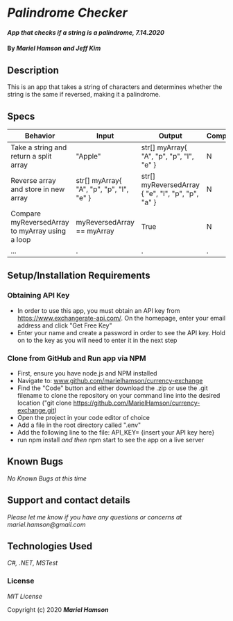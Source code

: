 # _Palindrome Checker_

#### _App that checks if a string is a palindrome, 7.14.2020_

#### By _**Mariel Hamson and Jeff Kim**_

## Description

This is an app that takes a string of characters and determines whether the string is the same if reversed, making it a palindrome.

## Specs

| Behavior                                        | Input                                    | Output                                            | Completed(Y/N?) |
| ----------------------------------------------- | ---------------------------------------- | ------------------------------------------------- | --------------- |
| Take a string and return a split array          | "Apple"                                  | str[] myArray{ "A", "p", "p", "l", "e" }          | N               |
| Reverse array and store in new array            | str[] myArray{ "A", "p", "p", "l", "e" } | str[] myReversedArray { "e", "l", "p", "p", "a" } | N               |
| Compare myReversedArray to myArray using a loop | myReversedArray == myArray               | True                                              | N               |
| ...                                             | .                                        | .                                                 | .               |

## Setup/Installation Requirements

### Obtaining API Key

- In order to use this app, you must obtain an API key from https://www.exchangerate-api.com/. On the homepage, enter your email address and click "Get Free Key"
- Enter your name and create a password in order to see the API key. Hold on to the key as you will need to enter it in the next step

### Clone from GitHub and Run app via NPM

- First, ensure you have node.js and NPM installed
- Navigate to: www.github.com/marielhamson/currency-exchange
- Find the "Code" button and either download the .zip or use the .git filename to clone the repository on your command line into the desired location ("git clone https://github.com/MarielHamson/currency-exchange.git)
- Open the project in your code editor of choice
- Add a file in the root directory called ".env"
- Add the following line to the file: API_KEY= {insert your API key here}
- run npm install _and then_ npm start to see the app on a live server

## Known Bugs

_No Known Bugs at this time_

## Support and contact details

_Please let me know if you have any questions or concerns at mariel.hamson@gmail.com_

## Technologies Used

_C#, .NET, MSTest_

### License

_MIT License_

Copyright (c) 2020 **_Mariel Hamson_**
